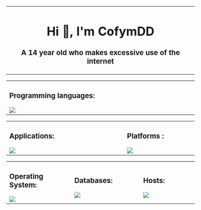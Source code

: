 
<table>
	<tr>
		<td width="1200px">
			<h1 align="center">Hi 👋, I'm CofymDD</h1>
			<h3 align="center">A 14 year old who makes excessive use of the internet</h3>
		</td>
	</tr>
</table>

<table>
	<tr>
		<td width="1200px">
			<h3>Programming languages:</h3>
			<img align="left" src="https://skillicons.dev/icons?i=cs,cpp,html,css,tailwind,bash" draggable="false">
		</td>
	</tr>
</table>

<table align="center">
	<tr>
		<td width="1200px">
	    	<h3>Applications:</h3>
        	<img align="left" src="https://skillicons.dev/icons?i=vscode,blender,docker,git,stackoverflow,unity,arduino" draggable="false">
		</td>
		<td width="600px">
	    	<h3>Platforms :</h3>
        	<img align="left" src="https://skillicons.dev/icons?i=discord,linkedin,github" draggable="false">
		</td>
	</tr>
</table>
	
<table align="center">
	<tr>
	    <td width="600px">
	    	<h3>Operating System:</h3>
        	<img align="left" src="https://skillicons.dev/icons?i=linux" draggable="false">
	    </td>
	    <td width="600px">
	    	<h3>Databases:</h3>
        	<img align="left" src="https://skillicons.dev/icons?i=mongodb,mysql,sqlite" draggable="false">
		</td>
		<td width="600px">
	    	<h3>Hosts:</h3>
        	<img align="left" src="https://skillicons.dev/icons?i=gcp,cloudflare,workers" draggable="false">
		</td>
	</tr>
</table>
